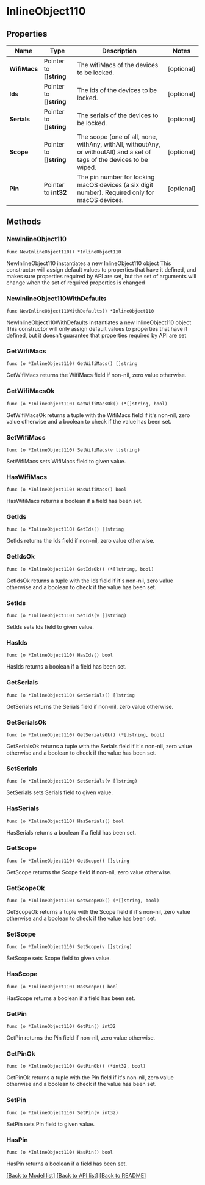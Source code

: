 # InlineObject110

## Properties

Name | Type | Description | Notes
------------ | ------------- | ------------- | -------------
**WifiMacs** | Pointer to **[]string** | The wifiMacs of the devices to be locked. | [optional] 
**Ids** | Pointer to **[]string** | The ids of the devices to be locked. | [optional] 
**Serials** | Pointer to **[]string** | The serials of the devices to be locked. | [optional] 
**Scope** | Pointer to **[]string** | The scope (one of all, none, withAny, withAll, withoutAny, or withoutAll) and a set of tags of the devices to be wiped. | [optional] 
**Pin** | Pointer to **int32** | The pin number for locking macOS devices (a six digit number). Required only for macOS devices. | [optional] 

## Methods

### NewInlineObject110

`func NewInlineObject110() *InlineObject110`

NewInlineObject110 instantiates a new InlineObject110 object
This constructor will assign default values to properties that have it defined,
and makes sure properties required by API are set, but the set of arguments
will change when the set of required properties is changed

### NewInlineObject110WithDefaults

`func NewInlineObject110WithDefaults() *InlineObject110`

NewInlineObject110WithDefaults instantiates a new InlineObject110 object
This constructor will only assign default values to properties that have it defined,
but it doesn't guarantee that properties required by API are set

### GetWifiMacs

`func (o *InlineObject110) GetWifiMacs() []string`

GetWifiMacs returns the WifiMacs field if non-nil, zero value otherwise.

### GetWifiMacsOk

`func (o *InlineObject110) GetWifiMacsOk() (*[]string, bool)`

GetWifiMacsOk returns a tuple with the WifiMacs field if it's non-nil, zero value otherwise
and a boolean to check if the value has been set.

### SetWifiMacs

`func (o *InlineObject110) SetWifiMacs(v []string)`

SetWifiMacs sets WifiMacs field to given value.

### HasWifiMacs

`func (o *InlineObject110) HasWifiMacs() bool`

HasWifiMacs returns a boolean if a field has been set.

### GetIds

`func (o *InlineObject110) GetIds() []string`

GetIds returns the Ids field if non-nil, zero value otherwise.

### GetIdsOk

`func (o *InlineObject110) GetIdsOk() (*[]string, bool)`

GetIdsOk returns a tuple with the Ids field if it's non-nil, zero value otherwise
and a boolean to check if the value has been set.

### SetIds

`func (o *InlineObject110) SetIds(v []string)`

SetIds sets Ids field to given value.

### HasIds

`func (o *InlineObject110) HasIds() bool`

HasIds returns a boolean if a field has been set.

### GetSerials

`func (o *InlineObject110) GetSerials() []string`

GetSerials returns the Serials field if non-nil, zero value otherwise.

### GetSerialsOk

`func (o *InlineObject110) GetSerialsOk() (*[]string, bool)`

GetSerialsOk returns a tuple with the Serials field if it's non-nil, zero value otherwise
and a boolean to check if the value has been set.

### SetSerials

`func (o *InlineObject110) SetSerials(v []string)`

SetSerials sets Serials field to given value.

### HasSerials

`func (o *InlineObject110) HasSerials() bool`

HasSerials returns a boolean if a field has been set.

### GetScope

`func (o *InlineObject110) GetScope() []string`

GetScope returns the Scope field if non-nil, zero value otherwise.

### GetScopeOk

`func (o *InlineObject110) GetScopeOk() (*[]string, bool)`

GetScopeOk returns a tuple with the Scope field if it's non-nil, zero value otherwise
and a boolean to check if the value has been set.

### SetScope

`func (o *InlineObject110) SetScope(v []string)`

SetScope sets Scope field to given value.

### HasScope

`func (o *InlineObject110) HasScope() bool`

HasScope returns a boolean if a field has been set.

### GetPin

`func (o *InlineObject110) GetPin() int32`

GetPin returns the Pin field if non-nil, zero value otherwise.

### GetPinOk

`func (o *InlineObject110) GetPinOk() (*int32, bool)`

GetPinOk returns a tuple with the Pin field if it's non-nil, zero value otherwise
and a boolean to check if the value has been set.

### SetPin

`func (o *InlineObject110) SetPin(v int32)`

SetPin sets Pin field to given value.

### HasPin

`func (o *InlineObject110) HasPin() bool`

HasPin returns a boolean if a field has been set.


[[Back to Model list]](../README.md#documentation-for-models) [[Back to API list]](../README.md#documentation-for-api-endpoints) [[Back to README]](../README.md)


